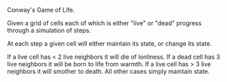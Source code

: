 Conway's Game of Life.

Given a grid of cells each of which is either "live" or "dead" progress through a simulation of steps.

At each step a given cell will either maintain its state, or change its state. 

If a live cell has < 2 live neighbors it will die of lonliness. 
If a dead cell has 3 live neighbors it will be born to life from warmth.
If a live cell has > 3 live neighbors it will smother to death.
All other cases simply maintain state.


